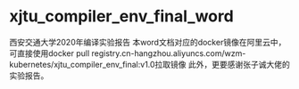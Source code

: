 # xjtu_compiler_env_final_word
西安交通大学2020年编译实验报告
本word文档对应的docker镜像在阿里云中，可直接使用docker pull registry.cn-hangzhou.aliyuncs.com/wzm-kubernetes/xjtu_compiler_env_final:v1.0拉取镜像
此外，更要感谢张子诚大佬的实验报告。

